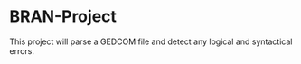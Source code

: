 # BRAN-Project
This project will parse a GEDCOM file and detect any logical and syntactical errors.
